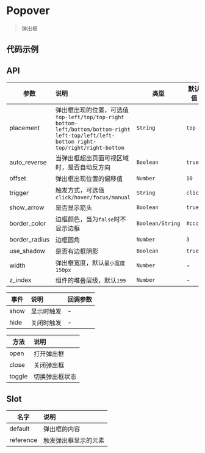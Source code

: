 # Popover

> 弹出框

## 代码示例

<test></test>

<script>
  import test from '@/pages/demo/Popover.vue';

  export default {
    components: {
      test
    }
  }
</script>

## API

| 参数 | 说明 | 类型 | 默认值 |
| ----|:-----| ---- | ---- |
| placement | 弹出框出现的位置，可选值`top-left/top/top-right bottom-left/bottom/bottom-right left-top/left/left-bottom right-top/right/right-bottom`  | `String` | `top` |
| auto_reverse | 当弹出框超出页面可视区域时，是否自动反方向 | `Boolean` | `true` |
| offset | 弹出框出现位置的偏移值 | `Number` | `10` |
| trigger | 触发方式，可选值`click/hover/focus/manual` | `String` | `click` |
| show_arrow | 是否显示箭头 | `Boolean` | `true` |
| border_color | 边框颜色，当为`false`时不显示边框 | `Boolean/String` | `#ccc` |
| border_radius | 边框圆角 | `Number` | `3` |
| use_shadow | 是否有边框阴影 | `Boolean` | `true` |
| width | 弹出框宽度，默认`最小宽度150px` | `Number` | -  |
| z_index | 组件的堆叠层级，默认`199` | `Number` | -  |

| 事件 | 说明 | 回调参数 |
| ---- |:-----| ---- |
| show | 显示时触发 | - |
| hide | 关闭时触发 | - |

| 方法 | 说明 |
| ----|:-----|
| open | 打开弹出框 |
| close | 关闭弹出框 |
| toggle | 切换弹出框状态 |

## Slot

| 名字 | 说明 |
| ----|:-----|
| default | 弹出框的内容 |
| reference | 触发弹出框显示的元素 |
